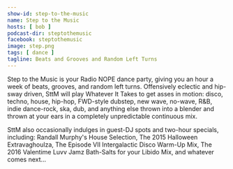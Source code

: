 ```yaml
---
show-id: step-to-the-music
name: Step to the Music
hosts: [ bob ]
podcast-dir: steptothemusic
facebook: steptothemusic
image: step.png
tags: [ dance ]
tagline: Beats and Grooves and Random Left Turns
---
```


Step to the Music is your Radio NOPE dance party, giving you an hour a week of beats, grooves, and random left turns. Offensively eclectic and hip-sway driven, SttM will play Whatever It Takes to get asses in motion: disco, techno, house, hip-hop, FWD-style dubstep, new wave, no-wave, R&B, indie dance-rock, ska, dub, and anything else thrown into a blender and thrown at your ears in a completely unpredictable continuous mix.

SttM also occasionally indulges in guest-DJ spots and two-hour specials, including: Randall Murphy's House Selection, The 2015 Halloween Extravaghoulza, The Episode VII Intergalactic Disco Warm-Up Mix, The 2016 Valentime Luvv Jamz Bath-Salts for your Libido Mix, and whatever comes next...

